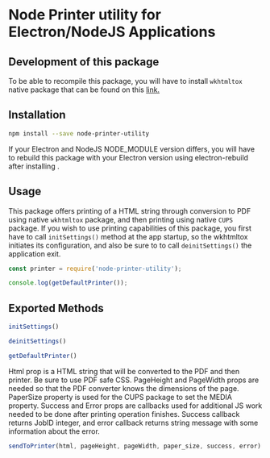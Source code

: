 # Node Printer utility for Electron/NodeJS Applications

## Development of this package

To be able to recompile this package, you will have to install ```wkhtmltox``` native package that can be found on this [link.](https://wkhtmltopdf.org/downloads.html)

## Installation

```bash
npm install --save node-printer-utility
```

If your Electron and NodeJS NODE_MODULE version differs, you will have to rebuild this package with your Electron version using electron-rebuild after installing .

## Usage
This package offers printing of a HTML string through conversion to PDF using native ```wkhtmltox``` package, and then printing using native ```CUPS``` package.
If you wish to use printing capabilities of this package, you first have to call ```initSettings()``` method at the app startup, so the wkhtmltox initiates its configuration, and also be sure to to call ```deinitSettings()``` the application exit.

```js
const printer = require('node-printer-utility');

console.log(getDefaultPrinter());
```

## Exported Methods

```js
initSettings()
```
```js
deinitSettings()
```
```js
getDefaultPrinter()
```

Html prop is a HTML string that will be converted to the PDF and then printer. Be sure to use PDF safe CSS.
PageHeight and PageWidth props are needed so that the PDF converter knows the dimensions of the page.
PaperSize property is used for the CUPS package to set the MEDIA property.
Success and Error props are callbacks used for additional JS work needed to be done after printing operation finishes.
Success callback returns JobID integer, and error callback returns string message with some information about the error.
```js
sendToPrinter(html, pageHeight, pageWidth, paper_size, success, error)
```
